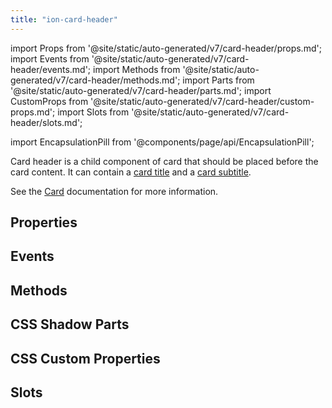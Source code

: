 ```yaml
---
title: "ion-card-header"
---
```

import Props from '@site/static/auto-generated/v7/card-header/props.md';
import Events from '@site/static/auto-generated/v7/card-header/events.md';
import Methods from '@site/static/auto-generated/v7/card-header/methods.md';
import Parts from '@site/static/auto-generated/v7/card-header/parts.md';
import CustomProps from '@site/static/auto-generated/v7/card-header/custom-props.md';
import Slots from '@site/static/auto-generated/v7/card-header/slots.md';

import EncapsulationPill from '@components/page/api/EncapsulationPill';

<EncapsulationPill type="shadow" />


Card header is a child component of card that should be placed before the card content. It can contain a [card title](./card-title) and a [card subtitle](./card-subtitle).

See the [Card](./card) documentation for more information.


## Properties
<Props />

## Events
<Events />

## Methods
<Methods />

## CSS Shadow Parts
<Parts />

## CSS Custom Properties
<CustomProps />

## Slots
<Slots />

